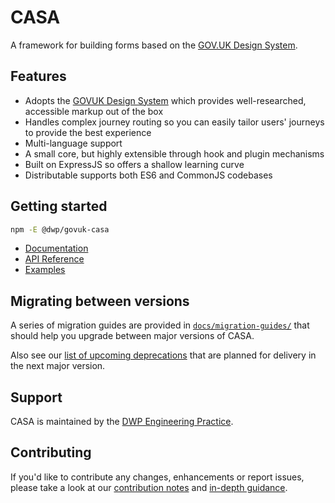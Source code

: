 # CASA

A framework for building forms based on the [GOV.UK Design System](https://design-system.service.gov.uk/).

## Features

* Adopts the [GOVUK Design System](https://design-system.service.gov.uk/) which provides well-researched, accessible markup out of the box
* Handles complex journey routing so you can easily tailor users' journeys to provide the best experience
* Multi-language support
* A small core, but highly extensible through hook and plugin mechanisms
* Built on ExpressJS so offers a shallow learning curve
* Distributable supports both ES6 and CommonJS codebases

## Getting started

```bash
npm -E @dwp/govuk-casa
```

* [Documentation](docs/index.md)
* [API Reference](docs/api-reference.md)
* [Examples](examples/)

## Migrating between versions

A series of migration guides are provided in [`docs/migration-guides/`](docs/migration-guides/) that should help you upgrade between major versions of CASA.

Also see our [list of upcoming deprecations](DEPRECATIONS.md) that are planned for delivery in the next major version.

## Support

CASA is maintained by the [DWP Engineering Practice](mailto:open-source@engineering.digital.dwp.gov.uk).

## Contributing

If you'd like to contribute any changes, enhancements or report issues, please take a look at our [contribution notes](CONTRIBUTING.md) and [in-depth guidance](docs/contributors/index.md).
